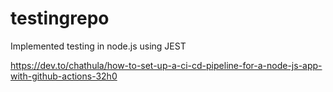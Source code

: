 # testingrepo

Implemented testing in node.js using JEST

https://dev.to/chathula/how-to-set-up-a-ci-cd-pipeline-for-a-node-js-app-with-github-actions-32h0
